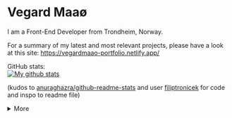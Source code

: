 # Vegard Maaø
I am a Front-End Developer from Trondheim, Norway. 

For a summary of my latest and most relevant projects, please have a look at this site:
https://vegardmaao-portfolio.netlify.app/

GitHub stats:  
<a href="https://github.com/anuraghazra/github-readme-stats">
  <img align="center" src="https://github-readme-stats.anuraghazra1.vercel.app/api?username=vegardmaao&show_icons=true&line_height=27&include_all_commits=true" alt="My github stats" />
</a>  

(kudos to [anuraghazra/github-readme-stats](https://github.com/anuraghazra/github-readme-stats) and user [filiptronicek](https://github.com/filiptronicek/filiptronicek/tree/master) for code and inspo to readme file)

<details>
<summary>
  More
  </summary>
  
  ## My skills:
  ### Web Technologies
  - TypeScript
  - React
  - JavaScript
  - HTML, CSS
  - WordPress,  REST API

### Design
  - Mobile First Design
  - Adobe XD
  - InVision

### Other
  - Experience as a customer care consultant, which has given me unique insight into end user frustrations and how to avoid them 

  
  </details>
